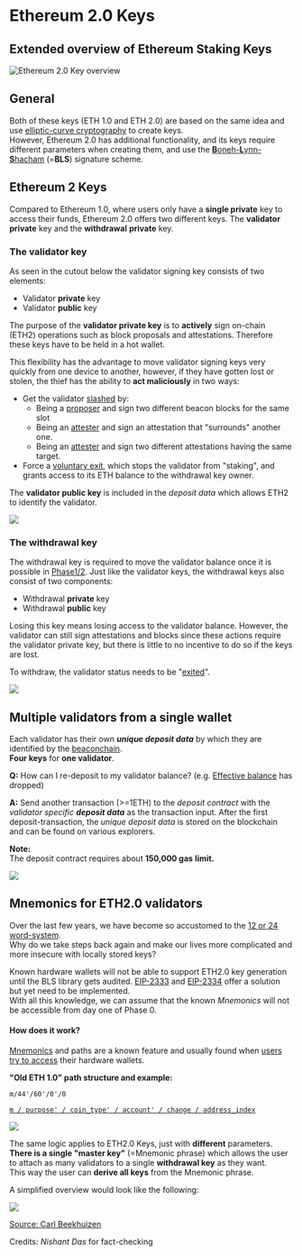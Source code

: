 # Ethereum 2.0 Keys

## Extended overview of Ethereum Staking Keys

![Ethereum 2.0 Key overview](<../.gitbook/assets/image (140).png>)

## General

Both of these keys (ETH 1.0 and ETH 2.0) are based on the same idea and use [elliptic-curve cryptography](https://en.wikipedia.org/wiki/Elliptic-curve\_cryptography) to create keys.\
However, Ethereum 2.0 has additional functionality, and its keys require different parameters when creating them, and use the [**B**oneh-**L**ynn-**S**hacham](https://en.wikipedia.org/wiki/Boneh%E2%80%93Lynn%E2%80%93Shacham) (=**BLS**) signature scheme.

## Ethereum 2 Keys

Compared to Ethereum 1.0, where users only have a **single private** key to access their funds, Ethereum 2.0 offers two different keys. The **validator** **private** key and the **withdrawal** **private** key.

### The validator key

As seen in the cutout below the validator signing key consists of two elements:

* Validator **private** key
* Validator **public** key

The purpose of the **validator private key** is to **actively** sign on-chain (ETH2) operations such as block proposals and attestations. Therefore these keys have to be held in a hot wallet.

This flexibility has the advantage to move validator signing keys very quickly from one device to another, however, if they have gotten lost or stolen, the thief has the ability to **act maliciously** in two ways:

* Get the validator [slashed](https://kb.beaconcha.in/glossary#validator-lifecycle) by:
  * Being a [proposer](https://kb.beaconcha.in/glossary#block-proposer) and sign two different beacon blocks for the same slot
  * Being an [attester](https://kb.beaconcha.in/glossary#attestations) and sign an attestation that "surrounds" another one.
  * Being an [attester](https://kb.beaconcha.in/glossary#attestations) and sign two different attestations having the same target.&#x20;
* Force a [voluntary exit](https://kb.beaconcha.in/glossary#validator-lifecycle), which stops the validator from "staking", and grants access to its ETH balance to the withdrawal key owner.

The **validator public key** is included in the _deposit data_ which allows ETH2 to identify the validator.

![](<../.gitbook/assets/image (124).png>)

### The withdrawal key

The withdrawal key is required to move the validator balance once it is possible in [Phase1/2](https://notes.ethereum.org/@serenity/handbook). Just like the validator keys, the withdrawal keys also consist of two components:

* Withdrawal **private** key
* Withdrawal **public** key

Losing this key means losing access to the validator balance. However, the validator can still sign attestations and blocks since these actions require the validator private key, but there is little to no incentive to do so if the keys are lost.

To withdraw, the validator status needs to be "[exited](https://kb.beaconcha.in/glossary#validator-lifecycle)".

![](<../.gitbook/assets/image (119).png>)

## Multiple validators from a single wallet

Each validator has their own _**unique deposit data**_ by which they are identified by the [beaconchain](https://kb.beaconcha.in/glossary#beaconchain).\
**Four keys** for **one validator**.

**Q:** How can I re-deposit to my validator balance? (e.g. [Effective balance](https://kb.beaconcha.in/glossary#current-balance-and-effective-balance) has dropped)

**A:** Send another transaction (>=1ETH) to the _deposit contract_ with the _validator specific **deposit data**_ as the transaction input. After the first deposit-transaction, the _unique deposit data_ is stored on the blockchain and can be found on various explorers.

**Note:**\
The deposit contract requires about **150,000 gas** **limit.**

![](<../.gitbook/assets/image (145).png>)

## Mnemonics for ETH2.0 validators

Over the last few years, we have become so accustomed to the [12 or 24 word-system](https://en.bitcoin.it/wiki/Seed\_phrase).\
Why do we take steps back again and make our lives more complicated and more insecure with locally stored keys?

Known hardware wallets will not be able to support ETH2.0 key generation until the BLS library gets audited. [EIP-2333](https://eips.ethereum.org/EIPS/eip-2333) and [EIP-2334](https://eips.ethereum.org/EIPS/eip-2334) offer a solution but yet need to be implemented.\
With all this knowledge, we can assume that the known _Mnemonics_ will not be accessible from day one of Phase 0.

#### How does it work?

[Mnemonics](https://en.bitcoinwiki.org/wiki/Mnemonic\_phrase) and paths are a known feature and usually found when [users try to access](https://ethereum.stackexchange.com/questions/19055/what-is-the-difference-between-m-44-60-0-0-and-m-44-60-0) their hardware wallets.

**"Old ETH 1.0" path structure and example:**

`m/44'/60'/0'/0`

[`m / purpose' / coin_type' / account' / change / address_index`](https://ethereum.stackexchange.com/questions/19055/what-is-the-difference-between-m-44-60-0-0-and-m-44-60-0)

![](<../.gitbook/assets/image (54) (1).png>)

The same logic applies to ETH2.0 Keys, just with **different** parameters.\
**There is a single "master key"** (=Mnemonic phrase) which allows the user to attach as many validators to a single **withdrawal key** as they want.\
This way the user can **derive all keys** from the Mnemonic phrase.

A simplified overview would look like the following:

![](<../.gitbook/assets/image (135).png>)

[Source: Carl Beekhuizen](https://blog.ethereum.org/2020/05/21/keys/)

Credits: _Nishant Das_ for fact-checking
